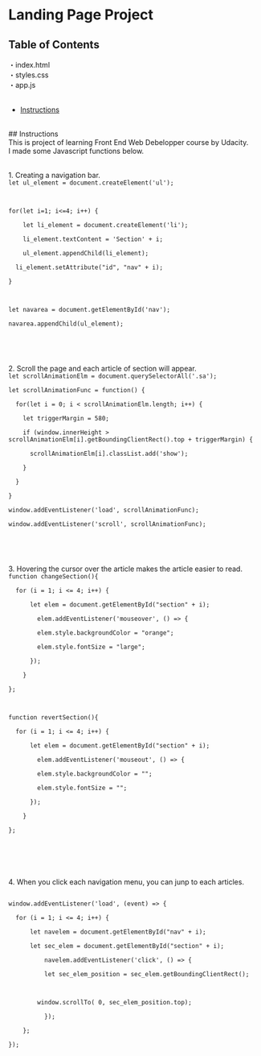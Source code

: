 # Landing Page Project

## Table of Contents
・index.html<br>
・styles.css<br>
・app.js<br>
<br>
* [Instructions](#instructions)<br>
<br>
## Instructions<br>
This is project of learning Front End Web Debelopper course by Udacity.<br>
I made some Javascript functions below.<br>
<br>
<p>
1. Creating a navigation bar.<br>
 <code>let ul_element = document.createElement('ul');<br>
<br>
for(let i=1; i<=4; i++) {<br>
	let li_element = document.createElement('li');<br>
	li_element.textContent = 'Section' + i;<br>
	ul_element.appendChild(li_element);<br>
  li_element.setAttribute("id", "nav" + i);<br>
}<br>
<br>
let navarea = document.getElementById('nav');<br>
navarea.appendChild(ul_element);<br>
<br>
</code><br>
</p>
<p>
2. Scroll the page and each article of section will appear.<br>
<code>let scrollAnimationElm = document.querySelectorAll('.sa');<br>
let scrollAnimationFunc = function() {<br>
  for(let i = 0; i < scrollAnimationElm.length; i++) {<br>
    let triggerMargin = 580;<br>
    if (window.innerHeight > scrollAnimationElm[i].getBoundingClientRect().top + triggerMargin) {<br>
      scrollAnimationElm[i].classList.add('show');<br>
    }<br>
  }<br>
}<br>
window.addEventListener('load', scrollAnimationFunc);<br>
window.addEventListener('scroll', scrollAnimationFunc);<br>
<br>
</code><br>
</p>
<p>
3. Hovering the cursor over the article makes the article easier to read.<br>
<code>function changeSection(){<br>
  for (i = 1; i <= 4; i++) {<br>
      let elem = document.getElementById("section" + i);<br>
        elem.addEventListener('mouseover', () => {<br>
        elem.style.backgroundColor = "orange";<br>
        elem.style.fontSize = "large";<br>
      });<br>
    }<br>
};<br>
<br>
function revertSection(){<br>
  for (i = 1; i <= 4; i++) {<br>
      let elem = document.getElementById("section" + i);<br>
        elem.addEventListener('mouseout', () => {<br>
        elem.style.backgroundColor = "";<br>
        elem.style.fontSize = "";<br>
      });<br>
    }<br>
};<br>
</p>
<p>
</code><br>
4. When you click each navigation menu, you can junp to each articles.<br>
<code><br>
window.addEventListener('load', (event) => {<br>
  for (i = 1; i <= 4; i++) {<br>
      let navelem = document.getElementById("nav" + i);<br>
      let sec_elem = document.getElementById("section" + i);<br>
          navelem.addEventListener('click', () => {<br>
          let sec_elem_position = sec_elem.getBoundingClientRect();<br>
<br>
        window.scrollTo( 0, sec_elem_position.top);<br>
          });<br>
    };<br>
});<br>
</code>
</P>
